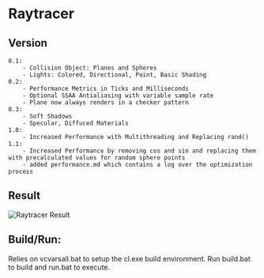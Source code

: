 # Raytracer
## Version
	0.1: 
		- Collision Object: Planes and Spheres
		- Lights: Colored, Directional, Point, Basic Shading
	0.2:
		- Performance Metrics in Ticks and Milliseconds
		- Optional SSAA Antialiasing with variable sample rate
		- Plane now always renders in a checker pattern
	0.3:
		- Soft Shadows
		- Specular, Diffuced Materials 
	1.0:
		- Increased Performance with Multithreading and Replacing rand()
	1.1:
		- Increased Performance by removing cos and sin and replacing them with precalculated values for random sphere points
		- added performance.md which contains a log over the optimization process

## Result
![Raytracer Result](https://github.com/Norskan/Portfolio/blob/master/run_tree/result.bmp?raw=true "Raytracer Result")


## Build/Run:
Relies on vcvarsall.bat to setup the cl.exe build environment.
Run build.bat to build and run.bat to execute.
